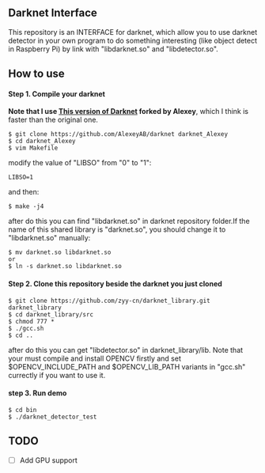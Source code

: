 ## Darknet Interface

This repository is an INTERFACE for darknet, which allow you to use darknet detector in your own program to do something interesting (like object detect in Raspberry Pi) by link with "libdarknet.so" and "libdetector.so".

## How to use
#### Step 1. Compile your darknet
**Note that I use [This version of Darknet](https://github.com/AlexeyAB/darknet) forked by Alexey**, which I think is faster than the original one.
```
$ git clone https://github.com/AlexeyAB/darknet darknet_Alexey
$ cd darknet_Alexey
$ vim Makefile
```
modify the value of "LIBSO" from "0" to "1":
```
LIBSO=1
```
and then:
```
$ make -j4
```
after do this you can find "libdarknet.so" in darknet repository folder.If the name of this shared library is "darknet.so", you should change it to "libdarknet.so" manually:
```
$ mv darknet.so libdarknet.so
or
$ ln -s darknet.so libdarknet.so
```

#### Step 2. Clone this repository beside the darknet you just cloned
```
$ git clone https://github.com/zyy-cn/darknet_library.git darknet_library
$ cd darknet_library/src
$ chmod 777 *
$ ./gcc.sh
$ cd ..
```
after do this you can get "libdetector.so" in darknet_library/lib. Note that your must compile and install OPENCV firstly and set $OPENCV_INCLUDE_PATH and $OPENCV_LIB_PATH variants in "gcc.sh" currectly if you want to use it.

#### step 3. Run demo
```
$ cd bin
$ ./darknet_detector_test
```

## TODO
- [ ] Add GPU support
